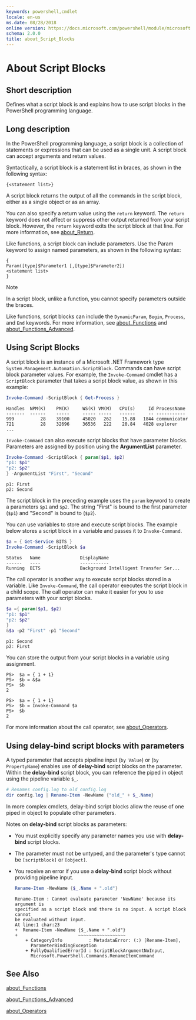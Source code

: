 ```yaml
---
keywords: powershell,cmdlet
locale: en-us
ms.date: 08/28/2018
online version: https://docs.microsoft.com/powershell/module/microsoft.powershell.core/about/about_script_blocks?view=powershell-5.0&WT.mc_id=ps-gethelp
schema: 2.0.0
title: about_Script_Blocks
---
```

# About Script Blocks

## Short description

Defines what a script block is and explains how to use script blocks in
the PowerShell programming language.

## Long description

In the PowerShell programming language, a script block is a
collection of statements or expressions that can be used as a single unit.
A script block can accept arguments and return values.

Syntactically, a script block is a statement list in braces, as shown in
the following syntax:

```
{<statement list>}
```

A script block returns the output of all the commands in the script block,
either as a single object or as an array.

You can also specify a return value using the `return` keyword. The `return`
keyword does not affect or suppress other output returned from your script
block. However, the `return` keyword exits the script block at that line. For
more information, see [about_Return](about_Return.md).

Like functions, a script block can include parameters. Use the Param
keyword to assign named parameters, as shown in the following syntax:

```
{
Param([type]$Parameter1 [,[type]$Parameter2])
<statement list>
}
```

> [!NOTE]
> In a script block, unlike a function, you cannot specify parameters outside
> the braces.

Like functions, script blocks can include the `DynamicParam`, `Begin`,
`Process`, and `End` keywords. For more information, see [about_Functions](about_Functions.md)
and [about_Functions_Advanced](about_Functions_Advanced.md).

## Using Script Blocks

A script block is an instance of a Microsoft .NET Framework type
`System.Management.Automation.ScriptBlock`. Commands can have script
block parameter values. For example, the `Invoke-Command` cmdlet has a
`ScriptBlock` parameter that takes a script block value, as shown in this
example:

```powershell
Invoke-Command -ScriptBlock { Get-Process }
```

```output
Handles  NPM(K)    PM(K)     WS(K) VM(M)   CPU(s)     Id ProcessName
-------  ------    -----     ----- -----   ------     -- -----------
999          28    39100     45020   262    15.88   1844 communicator
721          28    32696     36536   222    20.84   4028 explorer
...
```

`Invoke-Command` can also execute script blocks that have parameter blocks.
Parameters are assigned by position using the **ArgumentList** parameter.

```powershell
Invoke-Command -ScriptBlock { param($p1, $p2)
"p1: $p1"
"p2: $p2"
} -ArgumentList "First", "Second"
```

```output
p1: First
p2: Second
```

The script block in the preceding example uses the `param` keyword to
create a parameters `$p1` and `$p2`. The string "First" is bound to the
first parameter (`$p1`) and "Second" is bound to (`$p2`).

You can use variables to store and execute script blocks. The example below
stores a script block in a variable and passes it to `Invoke-Command`.

```powershell
$a = { Get-Service BITS }
Invoke-Command -ScriptBlock $a
```

```output
Status   Name               DisplayName
------   ----               -----------
Running  BITS               Background Intelligent Transfer Ser...
```

The call operator is another way to execute script blocks stored in a variable.
Like `Invoke-Command`, the call operator executes the script block in a child
scope. The call operator can make it easier for you to use parameters with your
script blocks.

```powershell
$a ={ param($p1, $p2)
"p1: $p1"
"p2: $p2"
}
&$a -p2 "First" -p1 "Second"
```

```output
p1: Second
p2: First
```

You can store the output from your script blocks in a variable using
assignment.

```
PS>  $a = { 1 + 1}
PS>  $b = &$a
PS>  $b
2
```

```
PS>  $a = { 1 + 1}
PS>  $b = Invoke-Command $a
PS>  $b
2
```

For more information about the call operator, see [about_Operators](about_Operators.md).

## Using delay-bind script blocks with parameters

A typed parameter that accepts pipeline input (`by Value`) or
(`by PropertyName`) enables use of **delay-bind** script blocks on the parameter.
Within the **delay-bind** script block, you can reference the piped in object
using the pipeline variable `$_`.

```powershell
# Renames config.log to old_config.log
dir config.log | Rename-Item -NewName {"old_" + $_.Name}
```

In more complex cmdlets, delay-bind script blocks allow the reuse of one piped
in object to populate other parameters.

Notes on **delay-bind** script blocks as parameters:

- You must explicitly specify any parameter names you use with **delay-bind**
  script blocks.
- The parameter must not be untyped, and the parameter's type cannot be
  `[scriptblock]` or `[object]`.
- You receive an error if you use a **delay-bind** script block without
  providing pipeline input.

  ```powershell
  Rename-Item -NewName {$_.Name + ".old"}
  ```

  ```Output
  Rename-Item : Cannot evaluate parameter 'NewName' because its argument is
  specified as a script block and there is no input. A script block cannot
  be evaluated without input.
  At line:1 char:23
  +  Rename-Item -NewName {$_.Name + ".old"}
  +                       ~~~~~~~~~~~~~~~~~~
      + CategoryInfo          : MetadataError: (:) [Rename-Item],
        ParameterBindingException
      + FullyQualifiedErrorId : ScriptBlockArgumentNoInput,
        Microsoft.PowerShell.Commands.RenameItemCommand
  ```

## See Also

[about_Functions](about_Functions.md)

[about_Functions_Advanced](about_Functions_Advanced.md)

[about_Operators](about_Operators.md)

